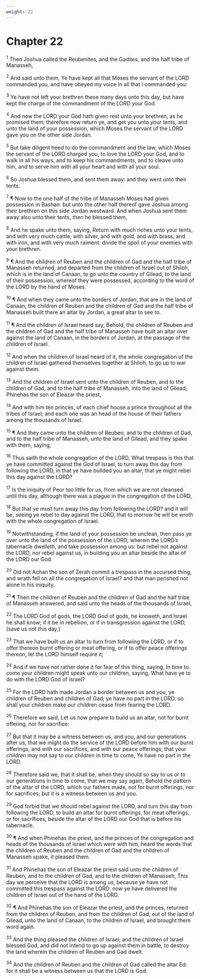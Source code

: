 ```yaml
---
weight: 22
---
```


# Chapter 22

<sup>1</sup> Then Joshua called the Reubenites, and the Gadites, and the half tribe of Manasseh, 

<sup>2</sup> And said unto them, Ye have kept all that Moses the servant of the LORD commanded you, and have obeyed my voice in all that I commanded you: 

<sup>3</sup> Ye have not left your brethren these many days unto this day, but have kept the charge of the commandment of the LORD your God. 

<sup>4</sup> And now the LORD your God hath given rest unto your brethren, as he promised them: therefore now return ye, and get you unto your tents, and unto the land of your possession, which Moses the servant of the LORD gave you on the other side Jordan. 

<sup>5</sup> But take diligent heed to do the commandment and the law, which Moses the servant of the LORD charged you, to love the LORD your God, and to walk in all his ways, and to keep his commandments, and to cleave unto him, and to serve him with all your heart and with all your soul. 

<sup>6</sup> So Joshua blessed them, and sent them away: and they went unto their tents. 

<sup>7</sup> ¶ Now to the one half of the tribe of Manasseh Moses had given possession in Bashan: but unto the other half thereof gave Joshua among their brethren on this side Jordan westward. And when Joshua sent them away also unto their tents, then he blessed them, 

<sup>8</sup> And he spake unto them, saying, Return with much riches unto your tents, and with very much cattle, with silver, and with gold, and with brass, and with iron, and with very much raiment: divide the spoil of your enemies with your brethren. 

<sup>9</sup> ¶ And the children of Reuben and the children of Gad and the half tribe of Manasseh returned, and departed from the children of Israel out of Shiloh, which is in the land of Canaan, to go unto the country of Gilead, to the land of their possession, whereof they were possessed, according to the word of the LORD by the hand of Moses. 

<sup>10</sup> ¶ And when they came unto the borders of Jordan, that are in the land of Canaan, the children of Reuben and the children of Gad and the half tribe of Manasseh built there an altar by Jordan, a great altar to see to. 

<sup>11</sup> ¶ And the children of Israel heard say, Behold, the children of Reuben and the children of Gad and the half tribe of Manasseh have built an altar over against the land of Canaan, in the borders of Jordan, at the passage of the children of Israel. 

<sup>12</sup> And when the children of Israel heard of it, the whole congregation of the children of Israel gathered themselves together at Shiloh, to go up to war against them. 

<sup>13</sup> And the children of Israel sent unto the children of Reuben, and to the children of Gad, and to the half tribe of Manasseh, into the land of Gilead, Phinehas the son of Eleazar the priest, 

<sup>14</sup> And with him ten princes, of each chief house a prince throughout all the tribes of Israel; and each one was an head of the house of their fathers among the thousands of Israel. 

<sup>15</sup> ¶ And they came unto the children of Reuben, and to the children of Gad, and to the half tribe of Manasseh, unto the land of Gilead, and they spake with them, saying, 

<sup>16</sup> Thus saith the whole congregation of the LORD, What trespass is this that ye have committed against the God of Israel, to turn away this day from following the LORD, in that ye have builded you an altar, that ye might rebel this day against the LORD? 

<sup>17</sup> Is the iniquity of Peor too little for us, from which we are not cleansed until this day, although there was a plague in the congregation of the LORD, 

<sup>18</sup> But that ye must turn away this day from following the LORD? and it will be, seeing ye rebel to day against the LORD, that to morrow he will be wroth with the whole congregation of Israel. 

<sup>19</sup> Notwithstanding, if the land of your possession be unclean, then pass ye over unto the land of the possession of the LORD, wherein the LORD’s tabernacle dwelleth, and take possession among us: but rebel not against the LORD, nor rebel against us, in building you an altar beside the altar of the LORD our God. 

<sup>20</sup> Did not Achan the son of Zerah commit a trespass in the accursed thing, and wrath fell on all the congregation of Israel? and that man perished not alone in his iniquity. 

<sup>21</sup> ¶ Then the children of Reuben and the children of Gad and the half tribe of Manasseh answered, and said unto the heads of the thousands of Israel, 

<sup>22</sup> The LORD God of gods, the LORD God of gods, he knoweth, and Israel he shall know; if it be in rebellion, or if in transgression against the LORD, (save us not this day,) 

<sup>23</sup> That we have built us an altar to turn from following the LORD, or if to offer thereon burnt offering or meat offering, or if to offer peace offerings thereon, let the LORD himself require it; 

<sup>24</sup> And if we have not rather done it for fear of this thing, saying, In time to come your children might speak unto our children, saying, What have ye to do with the LORD God of Israel? 

<sup>25</sup> For the LORD hath made Jordan a border between us and you, ye children of Reuben and children of Gad; ye have no part in the LORD: so shall your children make our children cease from fearing the LORD. 

<sup>26</sup> Therefore we said, Let us now prepare to build us an altar, not for burnt offering, nor for sacrifice: 

<sup>27</sup> But that it may be a witness between us, and you, and our generations after us, that we might do the service of the LORD before him with our burnt offerings, and with our sacrifices, and with our peace offerings; that your children may not say to our children in time to come, Ye have no part in the LORD. 

<sup>28</sup> Therefore said we, that it shall be, when they should so say to us or to our generations in time to come, that we may say again, Behold the pattern of the altar of the LORD, which our fathers made, not for burnt offerings, nor for sacrifices; but it is a witness between us and you. 

<sup>29</sup> God forbid that we should rebel against the LORD, and turn this day from following the LORD, to build an altar for burnt offerings, for meat offerings, or for sacrifices, beside the altar of the LORD our God that is before his tabernacle. 

<sup>30</sup> ¶ And when Phinehas the priest, and the princes of the congregation and heads of the thousands of Israel which were with him, heard the words that the children of Reuben and the children of Gad and the children of Manasseh spake, it pleased them. 

<sup>31</sup> And Phinehas the son of Eleazar the priest said unto the children of Reuben, and to the children of Gad, and to the children of Manasseh, This day we perceive that the LORD is among us, because ye have not committed this trespass against the LORD: now ye have delivered the children of Israel out of the hand of the LORD. 

<sup>32</sup> ¶ And Phinehas the son of Eleazar the priest, and the princes, returned from the children of Reuben, and from the children of Gad, out of the land of Gilead, unto the land of Canaan, to the children of Israel, and brought them word again. 

<sup>33</sup> And the thing pleased the children of Israel; and the children of Israel blessed God, and did not intend to go up against them in battle, to destroy the land wherein the children of Reuben and Gad dwelt. 

<sup>34</sup> And the children of Reuben and the children of Gad called the altar Ed: for it shall be a witness between us that the LORD is God. 


